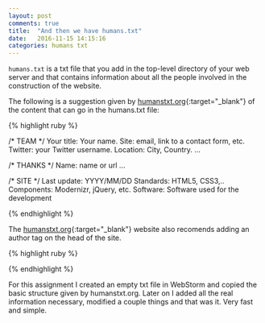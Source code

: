 ```yaml
---
layout: post
comments: true
title:  "And then we have humans.txt"
date:   2016-11-15 14:15:16
categories: humans txt
---
```


`humans.txt` is a txt file that you add in the top-level directory of your web server and that contains information about all the people
involved in the construction of the website.

The following is a suggestion given by [humanstxt.org][humansweb]{:target="_blank"} of the content that can go in the humans.txt file:

{% highlight ruby %}

/* TEAM */
Your title: Your name.
Site: email, link to a contact form, etc.
Twitter: your Twitter username.
Location: City, Country.
...

/* THANKS */
Name: name or url
...

/* SITE */
Last update: YYYY/MM/DD
Standards: HTML5, CSS3,..
Components: Modernizr, jQuery, etc.
Software: Software used for the development

{% endhighlight %}

The [humanstxt.org][humansweb]{:target="_blank"} website also recomends adding an author tag on the head of the site.

{% highlight ruby %}

<link type="text/plain" rel="author" href="http://domain/humans.txt" />

{% endhighlight %}


For this assignment I created an empty txt file in WebStorm and copied the basic structure given by humanstxt.org.
Later on I added all the real information necessary, modified a couple things and that was it. Very fast and simple.

[humansweb]: http://www.humanstxt.org

